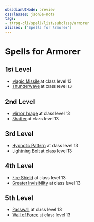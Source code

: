 ```yaml
---
obsidianUIMode: preview
cssclasses: json5e-note
tags:
- ttrpg-cli/spell/list/subclass/armorer
aliases: ["Spells for Armorer"]
---
```

# Spells for Armorer

## 1st Level

- [Magic Missile](magic-missile-xphb "XPHB") at class level 13
- [Thunderwave](thunderwave-xphb "XPHB") at class level 13

## 2nd Level

- [Mirror Image](mirror-image-xphb "XPHB") at class level 13
- [Shatter](shatter-xphb "XPHB") at class level 13

## 3rd Level

- [Hypnotic Pattern](hypnotic-pattern-xphb "XPHB") at class level 13
- [Lightning Bolt](lightning-bolt-xphb "XPHB") at class level 13

## 4th Level

- [Fire Shield](fire-shield-xphb "XPHB") at class level 13
- [Greater Invisibility](greater-invisibility-xphb "XPHB") at class level 13

## 5th Level

- [Passwall](passwall-xphb "XPHB") at class level 13
- [Wall of Force](wall-of-force-xphb "XPHB") at class level 13